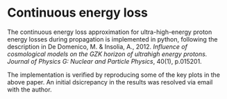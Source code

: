 # Continuous energy loss

The continuous energy loss approximation for ultra-high-energy proton energy losses during propagation is implemented in python, following the description in De Domenico, M. & Insolia, A., 2012. *Influence of cosmological models on the GZK horizon of ultrahigh energy protons. Journal of Physics G: Nuclear and Particle Physics*, 40(1), p.015201.

The implementation is verified by reproducing some of the key plots in the above paper. An initial dsicrepancy in the results was resolved via email with the author.

